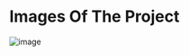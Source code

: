 
# Images Of The Project
![image](https://github.com/a-h-ashik/ReactJS-ToDo-APP-Learning-Project/assets/114137718/cd019a3a-df35-4e75-b737-397ef85456cf)

